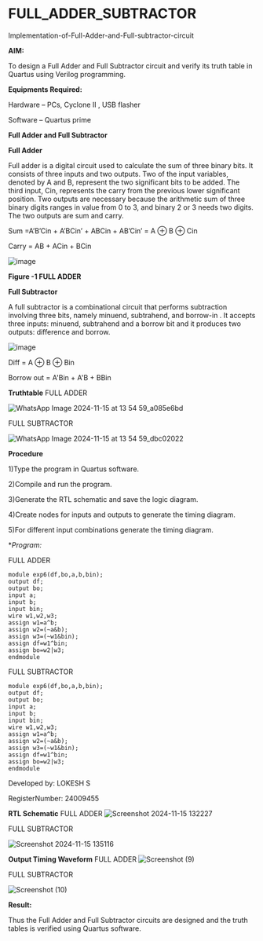 # FULL_ADDER_SUBTRACTOR

Implementation-of-Full-Adder-and-Full-subtractor-circuit

**AIM:**

To design a Full Adder and Full Subtractor circuit and verify its truth table in Quartus using Verilog programming.

**Equipments Required:**

Hardware – PCs, Cyclone II , USB flasher

Software – Quartus prime

**Full Adder and Full Subtractor**

**Full Adder**

Full adder is a digital circuit used to calculate the sum of three binary bits. It consists of three inputs and two outputs. Two of the input variables, denoted by A and B, represent the two significant bits to be added. The third input, Cin, represents the carry from the previous lower significant position. Two outputs are necessary because the arithmetic sum of three binary digits ranges in value from 0 to 3, and binary 2 or 3 needs two digits. The two outputs are sum and carry.

Sum =A’B’Cin + A’BCin’ + ABCin + AB’Cin’ = A ⊕ B ⊕ Cin 

Carry = AB + ACin + BCin

![image](https://github.com/naavaneetha/FULL_ADDER_SUBTRACTOR/assets/154305477/0f30ba51-5ffb-4198-845f-18e054f675e7)

**Figure -1 FULL ADDER**

**Full Subtractor**

A full subtractor is a combinational circuit that performs subtraction involving three bits, namely minuend, subtrahend, and borrow-in . It accepts three inputs: minuend, subtrahend and a borrow bit and it produces two outputs: difference and borrow.

![image](https://github.com/naavaneetha/FULL_ADDER_SUBTRACTOR/assets/154305477/02b24f51-ab51-4304-9ad6-7b81ffc1ead5)

Diff = A ⊕ B ⊕ Bin 

Borrow out = A'Bin + A'B + BBin

**Truthtable**
FULL ADDER

![WhatsApp Image 2024-11-15 at 13 54 59_a085e6bd](https://github.com/user-attachments/assets/b24517c7-a5fa-426e-89c5-4099b9d50246)

FULL SUBTRACTOR

![WhatsApp Image 2024-11-15 at 13 54 59_dbc02022](https://github.com/user-attachments/assets/2017b371-d8f7-4a4d-8c3b-8e54d3da19e3)


**Procedure**

1)Type the program in Quartus software.

2)Compile and run the program.

3)Generate the RTL schematic and save the logic diagram.

4)Create nodes for inputs and outputs to generate the timing diagram. 

5)For different input combinations generate the timing diagram.



**Program:*

FULL ADDER

```
module exp6(df,bo,a,b,bin);
output df;
output bo;
input a;
input b;
input bin;
wire w1,w2,w3;
assign w1=a^b;
assign w2=(~a&b);
assign w3=(~w1&bin);
assign df=w1^bin;
assign bo=w2|w3;
endmodule
```






FULL SUBTRACTOR
```
module exp6(df,bo,a,b,bin);
output df;
output bo;
input a;
input b;
input bin;
wire w1,w2,w3;
assign w1=a^b;
assign w2=(~a&b);
assign w3=(~w1&bin);
assign df=w1^bin;
assign bo=w2|w3;
endmodule
```

Developed by: LOKESH S

RegisterNumber: 24009455

**RTL Schematic**
FULL ADDER
![Screenshot 2024-11-15 132227](https://github.com/user-attachments/assets/f6fde0b1-a479-43e5-b3f2-68fe4e8fcd4c)

FULL SUBTRACTOR

![Screenshot 2024-11-15 135116](https://github.com/user-attachments/assets/8c22f790-14cd-4925-88ae-4f2df745141b)




**Output Timing Waveform**
FULL ADDER
![Screenshot (9)](https://github.com/user-attachments/assets/00e5763f-2de1-4918-9ea9-bc8485fc67e8)

FULL SUBTRACTOR

![Screenshot (10)](https://github.com/user-attachments/assets/34c4666c-1712-4975-a8c9-2196469c24a2)



**Result:**

Thus the Full Adder and Full Subtractor circuits are designed and the truth tables is verified using Quartus software.



